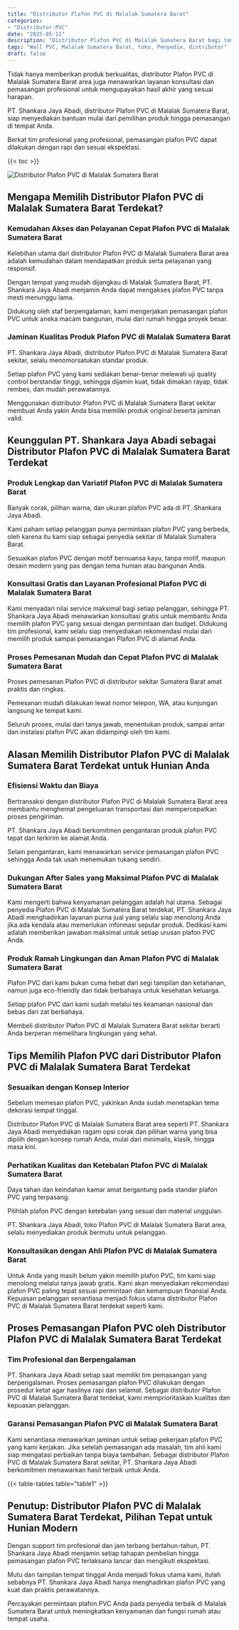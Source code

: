 ```yaml
---
title: "Distributor Plafon PVC di Malalak Sumatera Barat"
categories: 
- "Distributor-PVC"
date: "2025-05-11"
description: "Distributor Plafon PVC di Malalak Sumatera Barat bagi tempat tinggal, perkantoran, dan gerai. Panel berkualitas, pilihan motif, pilihan warna menarik, dengan layanan pemasangan dikerjakan oleh tim ahli serta kepastian resmi!|Jasa penyediaan Plafon PVC di Malalak Sumatera Barat untuk keperluan hunian, office, atau toko, beserta panel unggulan dan pemasangan oleh tenaga ahli profesional serta garansi resmi.|Pilihan Plafon PVC di Malalak Sumatera Barat yang andal untuk rumah, office, serta ritel, dengan material unggulan dan instalasi ditangani oleh tenaga ahli berpengalaman serta garansi resmi.|Penyediaan Plafon PVC di Malalak Sumatera Barat bagi hunian, kantor, serta ritel, dengan material terbaik dan pemasangan oleh teknisi ahli, dilengkapi dengan jaminan resmi.}"
tags: "Wall PVC, Malalak Sumatera Barat, toko, Penyedia, distributor"
draft: false
---
```


Tidak hanya memberikan produk berkualitas, distributor Plafon PVC di Malalak Sumatera Barat area juga menawarkan layanan konsultasi dan pemasangan profesional untuk mengupayakan hasil akhir yang sesuai harapan.

PT. Shankara Jaya Abadi, distributor Plafon PVC di Malalak Sumatera Barat, siap menyediakan bantuan mulai dari pemilihan produk hingga pemasangan di tempat Anda.

Berkat tim profesional yang profesional, pemasangan plafon PVC dapat dilakukan dengan rapi dan sesuai ekspektasi.

{{< toc >}}

![Distributor Plafon PVC di Malalak Sumatera Barat](/images/Distributor-PVC/Distributor-Plafon-PVC-di-Malalak-Sumatera-Barat.png)


## Mengapa Memilih Distributor Plafon PVC di Malalak Sumatera Barat Terdekat?

### Kemudahan Akses dan Pelayanan Cepat Plafon PVC di Malalak Sumatera Barat

Kelebihan utama dari distributor Plafon PVC di Malalak Sumatera Barat area adalah kemudahan dalam mendapatkan produk serta pelayanan yang responsif.

Dengan tempat yang mudah dijangkau di Malalak Sumatera Barat, PT. Shankara Jaya Abadi menjamin Anda dapat mengakses plafon PVC tanpa mesti menunggu lama.

Didukung oleh staf berpengalaman, kami mengerjakan pemasangan plafon PVC untuk aneka macam bangunan, mulai dari rumah hingga proyek besar.

### Jaminan Kualitas Produk Plafon PVC di Malalak Sumatera Barat

PT. Shankara Jaya Abadi, distributor Plafon PVC di Malalak Sumatera Barat sekitar, selalu menomorsatukan standar produk.

Setiap plafon PVC yang kami sediakan benar-benar melewati uji quality control berstandar tinggi, sehingga dijamin kuat, tidak dimakan rayap, tidak rembes, dan mudah perawatannya.

Menggunakan distributor Plafon PVC di Malalak Sumatera Barat sekitar membuat Anda yakin Anda bisa memiliki produk original beserta jaminan valid.

## Keunggulan PT. Shankara Jaya Abadi sebagai Distributor Plafon PVC di Malalak Sumatera Barat Terdekat

### Produk Lengkap dan Variatif Plafon PVC di Malalak Sumatera Barat

Banyak corak, pilihan warna, dan ukuran plafon PVC ada di PT. Shankara Jaya Abadi.

Kami paham setiap pelanggan punya permintaan plafon PVC yang berbeda, oleh karena itu kami siap sebagai penyedia sekitar di Malalak Sumatera Barat.

Sesuaikan plafon PVC dengan motif bernuansa kayu, tanpa motif, maupun desain modern yang pas dengan tema hunian atau bangunan Anda.

### Konsultasi Gratis dan Layanan Profesional Plafon PVC di Malalak Sumatera Barat

Kami menyadari nilai service maksimal bagi setiap pelanggan, sehingga PT. Shankara Jaya Abadi menawarkan konsultasi gratis untuk membantu Anda memilih plafon PVC yang sesuai dengan permintaan dan budget. Didukung tim profesional, kami selalu siap menyediakan rekomendasi mulai dari memilih produk sampai pemasangan Plafon PVC di alamat Anda.

### Proses Pemesanan Mudah dan Cepat Plafon PVC di Malalak Sumatera Barat

Proses pemesanan Plafon PVC di distributor sekitar Sumatera Barat amat praktis dan ringkas.

Pemesanan mudah dilakukan lewat nomor telepon, WA, atau kunjungan langsung ke tempat kami.

Seluruh proses, mulai dari tanya jawab, menentukan produk, sampai antar dan instalasi plafon PVC akan didampingi oleh tim kami.

## Alasan Memilih Distributor Plafon PVC di Malalak Sumatera Barat Terdekat untuk Hunian Anda

### Efisiensi Waktu dan Biaya

Bertransaksi dengan distributor Plafon PVC di Malalak Sumatera Barat area membantu menghemat pengeluaran transportasi dan mempercepatkan proses pengiriman.

PT. Shankara Jaya Abadi berkomitmen pengantaran produk plafon PVC tepat dan terkirim ke alamat Anda.

Selain pengantaran, kami menawarkan service pemasangan plafon PVC sehingga Anda tak usah menemukan tukang sendiri.

### Dukungan After Sales yang Maksimal Plafon PVC di Malalak Sumatera Barat

Kami mengerti bahwa kenyamanan pelanggan adalah hal utama. Sebagai penyedia Plafon PVC di Malalak Sumatera Barat terdekat, PT. Shankara Jaya Abadi menghadirkan layanan purna jual yang selalu siap menolong Anda jika ada kendala atau memerlukan informasi seputar produk. Dedikasi kami adalah memberikan jawaban maksimal untuk setiap urusan plafon PVC Anda.

### Produk Ramah Lingkungan dan Aman Plafon PVC di Malalak Sumatera Barat

Plafon PVC dari kami bukan cuma hebat dari segi tampilan dan ketahanan, namun juga eco-friendly dan tidak berbahaya untuk kesehatan keluarga.

Setiap plafon PVC dari kami sudah melalui tes keamanan nasional dan bebas dari zat berbahaya.

Membeli distributor Plafon PVC di Malalak Sumatera Barat sekitar berarti Anda berperan memelihara lingkungan yang sehat.

## Tips Memilih Plafon PVC dari Distributor Plafon PVC di Malalak Sumatera Barat Terdekat

### Sesuaikan dengan Konsep Interior

Sebelum memesan plafon PVC, yakinkan Anda sudah menetapkan tema dekorasi tempat tinggal.

Distributor Plafon PVC di Malalak Sumatera Barat area seperti PT. Shankara Jaya Abadi menyediakan ragam opsi corak dan pilihan warna yang bisa dipilih dengan konsep rumah Anda, mulai dari minimalis, klasik, hingga masa kini.

### Perhatikan Kualitas dan Ketebalan Plafon PVC di Malalak Sumatera Barat

Daya tahan dan keindahan kamar amat bergantung pada standar plafon PVC yang terpasang.

Pilihlah plafon PVC dengan ketebalan yang sesuai dan material unggulan.

PT. Shankara Jaya Abadi, toko Plafon PVC di Malalak Sumatera Barat area, selalu menyediakan produk bermutu untuk pelanggan.

### Konsultasikan dengan Ahli Plafon PVC di Malalak Sumatera Barat

Untuk Anda yang masih belum yakin memilih plafon PVC, tim kami siap menolong melalui tanya jawab gratis. Kami akan menyediakan rekomendasi plafon PVC paling tepat sesuai permintaan dan kemampuan finansial Anda. Kepuasan pelanggan senantiasa menjadi fokus utama distributor Plafon PVC di Malalak Sumatera Barat terdekat seperti kami.

## Proses Pemasangan Plafon PVC oleh Distributor Plafon PVC di Malalak Sumatera Barat Terdekat

### Tim Profesional dan Berpengalaman

PT. Shankara Jaya Abadi setiap saat memiliki tim pemasangan yang berpengalaman. Proses pemasangan plafon PVC dilakukan dengan prosedur ketat agar hasilnya rapi dan selamat. Sebagai distributor Plafon PVC di Malalak Sumatera Barat terdekat, kami memprioritaskan kualitas dan kepuasan pelanggan.

### Garansi Pemasangan Plafon PVC di Malalak Sumatera Barat

Kami senantiasa menawarkan jaminan untuk setiap pekerjaan plafon PVC yang kami kerjakan. Jika setelah pemasangan ada masalah, tim ahli kami siap mengatasi perbaikan tanpa biaya tambahan. Sebagai distributor Plafon PVC di Malalak Sumatera Barat sekitar, PT. Shankara Jaya Abadi berkomitmen menawarkan hasil terbaik untuk Anda.

{{< table-tables table="table1" >}}

## Penutup: Distributor Plafon PVC di Malalak Sumatera Barat Terdekat, Pilihan Tepat untuk Hunian Modern

Dengan support tim profesional dan jam terbang bertahun-tahun, PT. Shankara Jaya Abadi menjamin setiap tahapan pembelian hingga pemasangan plafon PVC terlaksana lancar dan mengikuti ekspektasi.

Mutu dan tampilan tempat tinggal Anda menjadi fokus utama kami, itulah sebabnya PT. Shankara Jaya Abadi hanya menghadirkan plafon PVC yang kuat dan praktis perawatannya.

Percayakan permintaan plafon PVC Anda pada penyedia terbaik di Malalak Sumatera Barat untuk meningkatkan kenyamanan dan fungsi rumah atau tempat usaha.